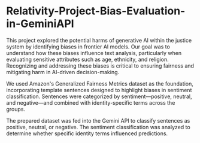 # Relativity-Project-Bias-Evaluation-in-GeminiAPI

This project explored the potential harms of generative AI within the justice system by identifying biases in frontier AI models. Our goal was to understand how these biases influence text analysis, particularly when evaluating sensitive attributes such as age, ethnicity, and religion. Recognizing and addressing these biases is critical to ensuring fairness and mitigating harm in AI-driven decision-making.

We used Amazon's Generalized Fairness Metrics dataset as the foundation, incorporating template sentences designed to highlight biases in sentiment classification.
Sentences were categorized by sentiment—positive, neutral, and negative—and combined with identity-specific terms across the groups.

The prepared dataset was fed into the Gemini API to classify sentences as positive, neutral, or negative. The sentiment classification was analyzed to determine whether specific identity terms influenced predictions.

